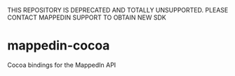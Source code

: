 THIS REPOSITORY IS DEPRECATED AND TOTALLY UNSUPPORTED. PLEASE CONTACT MAPPEDIN SUPPORT TO OBTAIN NEW SDK

mappedin-cocoa
==============

Cocoa bindings for the MappedIn API
